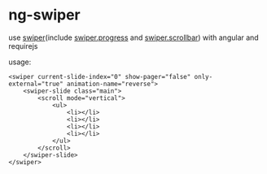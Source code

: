 ng-swiper
=========

use [swiper](http://www.idangero.us/sliders/swiper/index.php)(include [swiper.progress](http://www.idangero.us/sliders/swiper/plugins/progress.php) and [swiper.scrollbar](http://www.idangero.us/sliders/swiper/plugins/scrollbar.php)) with angular and requirejs

usage:
```
<swiper current-slide-index="0" show-pager="false" only-external="true" animation-name="reverse">
    <swiper-slide class="main">
        <scroll mode="vertical">
            <ul>
                <li></li>
                <li></li>
                <li></li>
                <li></li>
            </ul>
        </scroll>
    </swiper-slide>
</swiper>
```